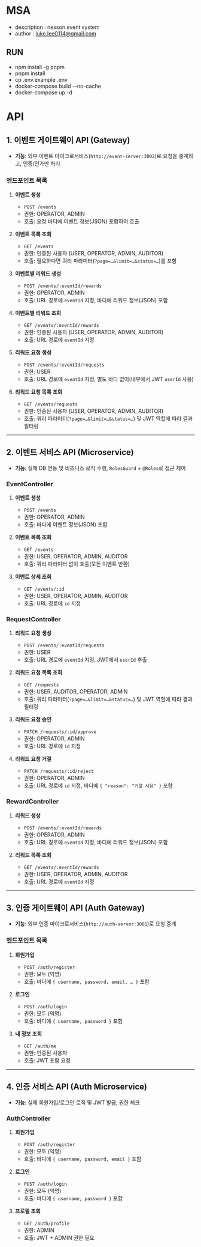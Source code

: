 # MSA

- description : nexson event system
- author : luke.lee0114@gmail.com

## RUN

- npm install -g pnpm
- pnpm install
- cp .env.example .env
- docker-compose build --no-cache
- docker-compose up -d

# API

## 1. 이벤트 게이트웨이 API (Gateway)

- **기능**: 외부 이벤트 마이크로서비스(`http://event-server:3002`)로 요청을 중계하고, 인증/인가만 처리

### 엔드포인트 목록

1. **이벤트 생성**

   - `POST /events`
   - 권한: OPERATOR, ADMIN
   - 호출: 요청 바디에 이벤트 정보(JSON) 포함하여 호출

2. **이벤트 목록 조회**

   - `GET /events`
   - 권한: 인증된 사용자 (USER, OPERATOR, ADMIN, AUDITOR)
   - 호출: 필요하다면 쿼리 파라미터(`?page=…&limit=…&status=…`)를 포함

3. **이벤트별 리워드 생성**

   - `POST /events/:eventId/rewards`
   - 권한: OPERATOR, ADMIN
   - 호출: URL 경로에 `eventId` 지정, 바디에 리워드 정보(JSON) 포함

4. **이벤트별 리워드 조회**

   - `GET /events/:eventId/rewards`
   - 권한: 인증된 사용자 (USER, OPERATOR, ADMIN, AUDITOR)
   - 호출: URL 경로에 `eventId` 지정

5. **리워드 요청 생성**

   - `POST /events/:eventId/requests`
   - 권한: USER
   - 호출: URL 경로에 `eventId` 지정, 별도 바디 없이(내부에서 JWT `userId` 사용)

6. **리워드 요청 목록 조회**
   - `GET /events/requests`
   - 권한: 인증된 사용자 (USER, OPERATOR, ADMIN, AUDITOR)
   - 호출: 쿼리 파라미터(`?page=…&limit=…&status=…`) 및 JWT 역할에 따라 결과 필터링

---

## 2. 이벤트 서비스 API (Microservice)

- **기능**: 실제 DB 연동 및 비즈니스 로직 수행, `RolesGuard` + `@Roles`로 접근 제어

### EventController

1. **이벤트 생성**

   - `POST /events`
   - 권한: OPERATOR, ADMIN
   - 호출: 바디에 이벤트 정보(JSON) 포함

2. **이벤트 목록 조회**

   - `GET /events`
   - 권한: USER, OPERATOR, ADMIN, AUDITOR
   - 호출: 쿼리 파라미터 없이 호출(모든 이벤트 반환)

3. **이벤트 상세 조회**
   - `GET /events/:id`
   - 권한: USER, OPERATOR, ADMIN, AUDITOR
   - 호출: URL 경로에 `id` 지정

### RequestController

1. **리워드 요청 생성**

   - `POST /events/:eventId/requests`
   - 권한: USER
   - 호출: URL 경로에 `eventId` 지정, JWT에서 `userId` 추출

2. **리워드 요청 목록 조회**

   - `GET /requests`
   - 권한: USER, AUDITOR, OPERATOR, ADMIN
   - 호출: 쿼리 파라미터(`?page=…&limit=…&status=…`) 및 JWT 역할에 따라 결과 필터링

3. **리워드 요청 승인**

   - `PATCH /requests/:id/approve`
   - 권한: OPERATOR, ADMIN
   - 호출: URL 경로에 `id` 지정

4. **리워드 요청 거절**
   - `PATCH /requests/:id/reject`
   - 권한: OPERATOR, ADMIN
   - 호출: URL 경로에 `id` 지정, 바디에 `{ "reason": "거절 사유" }` 포함

### RewardController

1. **리워드 생성**

   - `POST /events/:eventId/rewards`
   - 권한: OPERATOR, ADMIN
   - 호출: URL 경로에 `eventId` 지정, 바디에 리워드 정보(JSON) 포함

2. **리워드 목록 조회**
   - `GET /events/:eventId/rewards`
   - 권한: USER, OPERATOR, ADMIN, AUDITOR
   - 호출: URL 경로에 `eventId` 지정

---

## 3. 인증 게이트웨이 API (Auth Gateway)

- **기능**: 외부 인증 마이크로서비스(`http://auth-server:3001`)로 요청 중계

### 엔드포인트 목록

1. **회원가입**

   - `POST /auth/register`
   - 권한: 모두 (익명)
   - 호출: 바디에 `{ username, password, email, … }` 포함

2. **로그인**

   - `POST /auth/login`
   - 권한: 모두 (익명)
   - 호출: 바디에 `{ username, password }` 포함

3. **내 정보 조회**
   - `GET /auth/me`
   - 권한: 인증된 사용자
   - 호출: JWT 포함 요청

---

## 4. 인증 서비스 API (Auth Microservice)

- **기능**: 실제 회원가입/로그인 로직 및 JWT 발급, 권한 체크

### AuthController

1. **회원가입**

   - `POST /auth/register`
   - 권한: 모두 (익명)
   - 호출: 바디에 `{ username, password, email }` 포함

2. **로그인**

   - `POST /auth/login`
   - 권한: 모두 (익명)
   - 호출: 바디에 `{ username, password }` 포함

3. **프로필 조회**
   - `GET /auth/profile`
   - 권한: ADMIN
   - 호출: JWT + ADMIN 권한 필요
